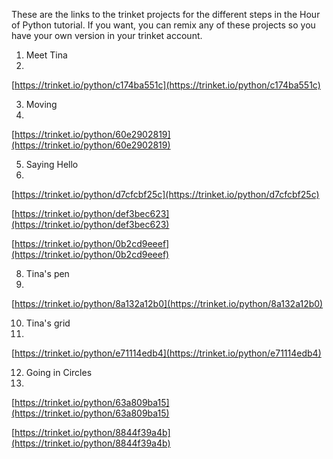These are the links to the trinket projects for the different steps in the Hour of Python tutorial.
If you want, you can remix any of these projects so you have your own version in your trinket account.

1. Meet Tina
2. 
[https://trinket.io/python/c174ba551c](https://trinket.io/python/c174ba551c)

3. Moving
4. 
[https://trinket.io/python/60e2902819](https://trinket.io/python/60e2902819)

5. Saying Hello
6. 
[https://trinket.io/python/d7cfcbf25c](https://trinket.io/python/d7cfcbf25c)

[https://trinket.io/python/def3bec623](https://trinket.io/python/def3bec623)

[https://trinket.io/python/0b2cd9eeef](https://trinket.io/python/0b2cd9eeef)


8. Tina's pen
9. 
[https://trinket.io/python/8a132a12b0](https://trinket.io/python/8a132a12b0)

10. Tina's grid
11. 
[https://trinket.io/python/e71114edb4](https://trinket.io/python/e71114edb4)

12. Going in Circles
13. 
[https://trinket.io/python/63a809ba15](https://trinket.io/python/63a809ba15)

[https://trinket.io/python/8844f39a4b](https://trinket.io/python/8844f39a4b)

